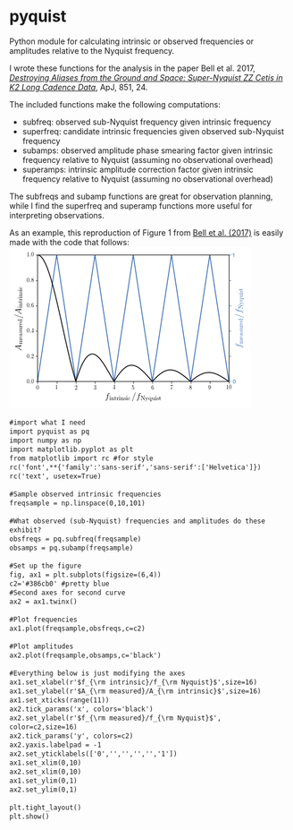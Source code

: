 # pyquist
Python module for calculating intrinsic or observed frequencies or amplitudes relative to the Nyquist frequency.

I wrote these functions for the analysis in the paper Bell et al. 2017, [*Destroying Aliases from the Ground and Space: Super-Nyquist ZZ Cetis in K2 Long Cadence Data*](http://adsabs.harvard.edu/abs/2017ApJ...851...24B), ApJ, 851, 24.

The included functions make the following computations:
 - subfreq: observed sub-Nyquist frequency given intrinsic frequency
 - superfreq: candidate intrinsic frequencies given observed sub-Nyquist frequency
 - subamps: observed amplitude phase smearing factor given intrinsic frequency relative to Nyquist (assuming no observational overhead)
 - superamps: intrinsic amplitude correction factor given intrinsic frequency relative to Nyquist (assuming no observational overhead)
 
 The subfreqs and subamp functions are great for observation planning, while I find the superfreq and superamp functions more useful for interpreting observations.
 
 As an example, this reproduction of Figure 1 from [Bell et al. (2017)](http://adsabs.harvard.edu/abs/2017ApJ...851...24B) is easily made with the code that follows:
 ![Reproduced Figure 1 from Bell et al. 2017](https://github.com/keatonb/pyquist/blob/master/pyquist_demo.png)
 
 ```
#import what I need
import pyquist as pq
import numpy as np
import matplotlib.pyplot as plt
from matplotlib import rc #for style
rc('font',**{'family':'sans-serif','sans-serif':['Helvetica']})
rc('text', usetex=True)
 
#Sample observed intrinsic frequencies
freqsample = np.linspace(0,10,101)

#What observed (sub-Nyquist) frequencies and amplitudes do these exhibit?
obsfreqs = pq.subfreq(freqsample)
obsamps = pq.subamp(freqsample)

#Set up the figure
fig, ax1 = plt.subplots(figsize=(6,4))
c2='#386cb0' #pretty blue
#Second axes for second curve
ax2 = ax1.twinx()

#Plot frequencies
ax1.plot(freqsample,obsfreqs,c=c2)

#Plot amplitudes
ax2.plot(freqsample,obsamps,c='black')

#Everything below is just modifying the axes
ax1.set_xlabel(r'$f_{\rm intrinsic}/f_{\rm Nyquist}$',size=16)
ax1.set_ylabel(r'$A_{\rm measured}/A_{\rm intrinsic}$',size=16)
ax1.set_xticks(range(11))
ax2.tick_params('x', colors='black')
ax2.set_ylabel(r'$f_{\rm measured}/f_{\rm Nyquist}$', color=c2,size=16)
ax2.tick_params('y', colors=c2)
ax2.yaxis.labelpad = -1
ax2.set_yticklabels(['0','','','','','1'])
ax1.set_xlim(0,10)
ax2.set_xlim(0,10)
ax1.set_ylim(0,1)
ax2.set_ylim(0,1)

plt.tight_layout()
plt.show()
 ```
